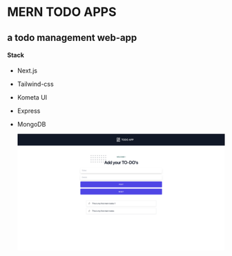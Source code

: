 # MERN TODO APPS

## a todo management web-app

#### Stack

- Next.js
- Tailwind-css
- Kometa UI
- Express
- MongoDB

  <img src="./DocImg/Screenshot from 2022-08-25 18-59-47.png">
